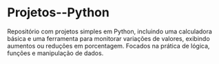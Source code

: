 # Projetos--Python
Repositório com projetos simples em Python, incluindo uma calculadora básica e uma ferramenta para monitorar variações de valores, exibindo aumentos ou reduções em porcentagem. Focados na prática de lógica, funções e manipulação de dados.
